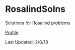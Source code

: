 # RosalindSolns
Solutions for [Rosalind](http://rosalind.info/) problems  

[Profile](http://rosalind.info/users/ilprofeta/)

Last Updated: 2/6/18  


